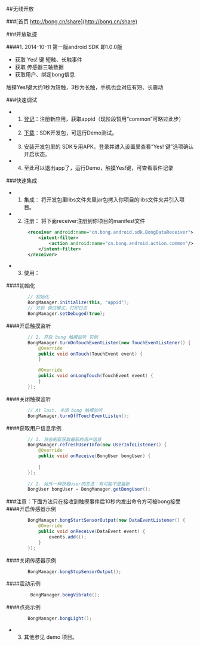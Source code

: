 
##无线开放 

###[首页 http://bong.cn/share](http://bong.cn/share)

###开放轨迹

####1. 2014-10-11 
第一版android SDK 即1.0.0版
- 获取 Yes! 键 短触、长触事件
- 获取 传感器三轴数据
- 获取用户、绑定bong信息

触摸Yes!键大约1秒为短触，3秒为长触，手机也会对应有短、长震动

###快速调试

- 1. [登记](http://bong.cn/share/mobile.html)：注册新应用，获取appid（现阶段暂用“common”可略过此步）
- 2. [下载](http://bong.cn/share/bong-sdk-android.zip)：SDK开发包，可运行Demo测试。
- 3. 安装开发包里的 SDK专用APK，登录并进入设置里查看“Yes! 键”选项确认开启状态。
- 4. 至此可以退出app了，运行Demo，触摸Yes!键，可查看事件记录

###快速集成

- 1. 集成： 将开发包里libs文件夹里jar包拷入你项目的libs文件夹并引入项目。
- 2. 注册： 将下面receiver注册到你项目的manifest文件
```xml
        <receiver android:name="cn.bong.android.sdk.BongDataReceiver">
            <intent-filter>
                <action android:name="cn.bong.android.action.common"/>
            </intent-filter>
        </receiver>
```
- 3. 使用：

####初始化
```java
        // 初始化
        BongManager.initialize(this, "appid");
        // 开启 调试模式，打印日志
        BongManager.setDebuged(true);
```
####开启触摸监听
```java
        // 1. 开启 bong 触摸监听 实例 
        BongManager.turnOnTouchEventListen(new TouchEventListener() {
            @Override
            public void onTouch(TouchEvent event) {
            }

            @Override
            public void onLongTouch(TouchEvent event) {
            }
        });
```

####关闭触摸监听
```java
        // At last. 关闭 bong 触摸监听
        BongManager.turnOffTouchEventListen();
```
####获取用户信息示例 
```java
        // 1. 将会刷新获取最新的用户信息
        BongManager.refreshUserInfo(new UserInfoListener() {
            @Override
            public void onReceive(BongUser bongUser) {
            
            }
        });
        
        // 2. 另外一种获取user的方法：有可能不是最新
        BongUser bongUser = BongManager.getBongUser();
```
###注意：下面方法只在接收到触摸事件后10秒内发出命令方可被bong接受
####开启传感器示例 
```java
        BongManager.bongStartSensorOutput(new DataEventListener() {
            @Override
            public void onReceive(DataEvent event) {
                events.add(();
            }
        });
```
####关闭传感器示例 
```java
        BongManager.bongStopSensorOutput();
```
####震动示例  
```java
         BongManager.bongVibrate();
```
####点亮示例  
```java
        BongManager.bongLight();
```

- 3. 其他参见 demo 项目。

